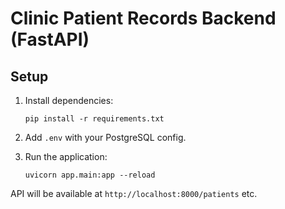 # Clinic Patient Records Backend (FastAPI)

## Setup
1. Install dependencies:
    ```
    pip install -r requirements.txt
    ```
2. Add `.env` with your PostgreSQL config.

3. Run the application:
    ```
    uvicorn app.main:app --reload
    ```

API will be available at `http://localhost:8000/patients` etc.